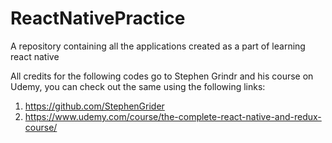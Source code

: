 # ReactNativePractice
A repository containing all the applications created as a part of learning react native

All credits for the following codes go to Stephen Grindr and his course on Udemy, you can check out the same using the following links:
1. https://github.com/StephenGrider
2. https://www.udemy.com/course/the-complete-react-native-and-redux-course/
